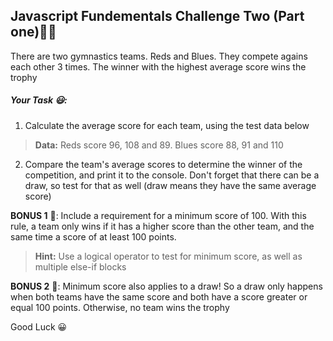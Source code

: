 ## Javascript Fundementals Challenge Two (Part one)💪🏾

There are two gymnastics teams. Reds and Blues. They compete agains each other 3 times. The winner with the highest average score wins the trophy

##### Your Task 😃:
1. Calculate the average score for each team, using the test data below
> **Data:**  Reds score 96, 108 and 89. Blues score 88, 91 and 110
2. Compare the team's average scores to determine the winner of the competition, and print it to the console. Don't forget that there can be a draw, so test for that as well (draw means they have the same average score)

**BONUS 1** 🎉: Include a requirement for a minimum score of 100. With this rule, a team only wins if it has a higher score than the other team, and the same time a score of at least 100 points. 
>**Hint:** Use a logical operator to test for minimum score, as well as multiple else-if blocks

**BONUS 2** 🎉: Minimum score also applies to a draw! So a draw only happens when both teams have the same score and both have a score greater or equal 100 points. Otherwise, no team wins the trophy

Good Luck 😀
